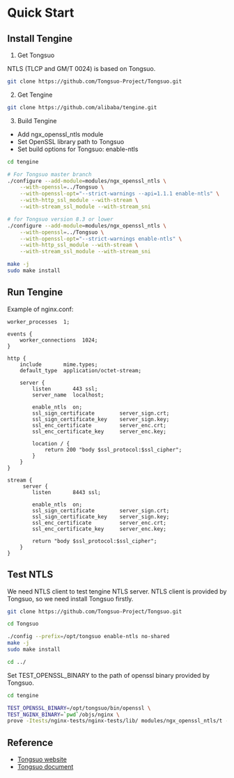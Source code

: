 # Quick Start

## Install Tengine
1. Get Tongsuo

NTLS (TLCP and GM/T 0024) is based on Tongsuo.
```bash
git clone https://github.com/Tongsuo-Project/Tongsuo.git
```

2. Get Tengine

```bash
git clone https://github.com/alibaba/tengine.git
```

3. Build Tengine

- Add ngx_openssl_ntls module
- Set OpenSSL library path to Tongsuo
- Set build options for Tongsuo: enable-ntls

```bash
cd tengine

# For Tongsuo master branch
./configure --add-module=modules/ngx_openssl_ntls \
    --with-openssl=../Tongsuo \
    --with-openssl-opt="--strict-warnings --api=1.1.1 enable-ntls" \
    --with-http_ssl_module --with-stream \
    --with-stream_ssl_module --with-stream_sni

# for Tongsuo version 8.3 or lower
./configure --add-module=modules/ngx_openssl_ntls \
    --with-openssl=../Tongsuo \
    --with-openssl-opt="--strict-warnings enable-ntls" \
    --with-http_ssl_module --with-stream \
    --with-stream_ssl_module --with-stream_sni

make -j
sudo make install
```

## Run Tengine

Example of nginx.conf:
```
worker_processes  1;

events {
    worker_connections  1024;
}

http {
    include       mime.types;
    default_type  application/octet-stream;

    server {
        listen       443 ssl;
        server_name  localhost;

        enable_ntls  on;
        ssl_sign_certificate        server_sign.crt;
        ssl_sign_certificate_key    server_sign.key;
        ssl_enc_certificate         server_enc.crt;
        ssl_enc_certificate_key     server_enc.key;

        location / {
            return 200 "body $ssl_protocol:$ssl_cipher";
        }
    }
}

stream {
     server {
        listen       8443 ssl;

        enable_ntls  on;
        ssl_sign_certificate        server_sign.crt;
        ssl_sign_certificate_key    server_sign.key;
        ssl_enc_certificate         server_enc.crt;
        ssl_enc_certificate_key     server_enc.key;

        return "body $ssl_protocol:$ssl_cipher";
    }
}
```

## Test NTLS

We need NTLS client to test tengine NTLS server. NTLS client is provided by
Tongsuo, so we need install Tongsuo firstly.
```bash
git clone https://github.com/Tongsuo-Project/Tongsuo.git

cd Tongsuo

./config --prefix=/opt/tongsuo enable-ntls no-shared
make -j
sudo make install

cd ../
```

Set TEST_OPENSSL_BINARY to the path of openssl binary provided by Tongsuo.

```bash
cd tengine

TEST_OPENSSL_BINARY=/opt/tongsuo/bin/openssl \
TEST_NGINX_BINARY=`pwd`/objs/nginx \
prove -Itests/nginx-tests/nginx-tests/lib/ modules/ngx_openssl_ntls/t -v
```

## Reference
- [Tongsuo website](https://www.tongsuo.net/)
- [Tongsuo document](https://tongsuo.readthedocs.io/)
